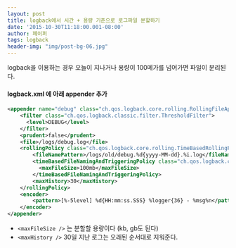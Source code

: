 ```yaml
---
layout: post
title: logback에서 시간 + 용량 기준으로 로그파일 분할하기
date: '2015-10-30T11:18:00.001-08:00'
author: 페이퍼
tags: logback
header-img: "img/post-bg-06.jpg"
---
```


logback을 이용하는 경우 오늘이 지나거나 용량이 100메가를 넘어가면 파일이 분리된다.

#### logback.xml 에 아래 appender 추가
```xml
<appender name="debug" class="ch.qos.logback.core.rolling.RollingFileAppender">   
    <filter class="ch.qos.logback.classic.filter.ThresholdFilter">
      <level>DEBUG</level>
    </filter>
    <prudent>false</prudent>
    <file>/logs/debug.log</file>
    <rollingPolicy class="ch.qos.logback.core.rolling.TimeBasedRollingPolicy">
        <fileNamePattern>/logs/old/debug.%d{yyyy-MM-dd}.%i.log</fileNamePattern>
        <timeBasedFileNamingAndTriggeringPolicy class="ch.qos.logback.core.rolling.SizeAndTimeBasedFNATP">
          <maxFileSize>100mb</maxFileSize>
        </timeBasedFileNamingAndTriggeringPolicy>
        <maxHistory>30</maxHistory> 
    </rollingPolicy>
    <encoder>
        <pattern>[%-5level] %d{HH:mm:ss.SSS} %logger{36} - %msg%n</pattern>
    </encoder>
</appender>
```

- `<maxFileSize />` 는 분할할 용량이다 (kb, gb도 된다)
- `<maxHistory />` 30일 지난 로그는 오래된 순서대로 지워준다.


